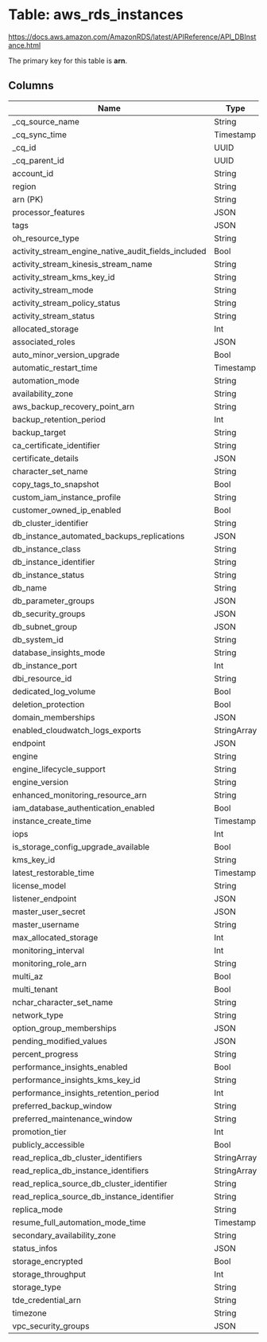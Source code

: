 # Table: aws_rds_instances

https://docs.aws.amazon.com/AmazonRDS/latest/APIReference/API_DBInstance.html

The primary key for this table is **arn**.



## Columns
| Name          | Type          |
| ------------- | ------------- |
|_cq_source_name|String|
|_cq_sync_time|Timestamp|
|_cq_id|UUID|
|_cq_parent_id|UUID|
|account_id|String|
|region|String|
|arn (PK)|String|
|processor_features|JSON|
|tags|JSON|
|oh_resource_type|String|
|activity_stream_engine_native_audit_fields_included|Bool|
|activity_stream_kinesis_stream_name|String|
|activity_stream_kms_key_id|String|
|activity_stream_mode|String|
|activity_stream_policy_status|String|
|activity_stream_status|String|
|allocated_storage|Int|
|associated_roles|JSON|
|auto_minor_version_upgrade|Bool|
|automatic_restart_time|Timestamp|
|automation_mode|String|
|availability_zone|String|
|aws_backup_recovery_point_arn|String|
|backup_retention_period|Int|
|backup_target|String|
|ca_certificate_identifier|String|
|certificate_details|JSON|
|character_set_name|String|
|copy_tags_to_snapshot|Bool|
|custom_iam_instance_profile|String|
|customer_owned_ip_enabled|Bool|
|db_cluster_identifier|String|
|db_instance_automated_backups_replications|JSON|
|db_instance_class|String|
|db_instance_identifier|String|
|db_instance_status|String|
|db_name|String|
|db_parameter_groups|JSON|
|db_security_groups|JSON|
|db_subnet_group|JSON|
|db_system_id|String|
|database_insights_mode|String|
|db_instance_port|Int|
|dbi_resource_id|String|
|dedicated_log_volume|Bool|
|deletion_protection|Bool|
|domain_memberships|JSON|
|enabled_cloudwatch_logs_exports|StringArray|
|endpoint|JSON|
|engine|String|
|engine_lifecycle_support|String|
|engine_version|String|
|enhanced_monitoring_resource_arn|String|
|iam_database_authentication_enabled|Bool|
|instance_create_time|Timestamp|
|iops|Int|
|is_storage_config_upgrade_available|Bool|
|kms_key_id|String|
|latest_restorable_time|Timestamp|
|license_model|String|
|listener_endpoint|JSON|
|master_user_secret|JSON|
|master_username|String|
|max_allocated_storage|Int|
|monitoring_interval|Int|
|monitoring_role_arn|String|
|multi_az|Bool|
|multi_tenant|Bool|
|nchar_character_set_name|String|
|network_type|String|
|option_group_memberships|JSON|
|pending_modified_values|JSON|
|percent_progress|String|
|performance_insights_enabled|Bool|
|performance_insights_kms_key_id|String|
|performance_insights_retention_period|Int|
|preferred_backup_window|String|
|preferred_maintenance_window|String|
|promotion_tier|Int|
|publicly_accessible|Bool|
|read_replica_db_cluster_identifiers|StringArray|
|read_replica_db_instance_identifiers|StringArray|
|read_replica_source_db_cluster_identifier|String|
|read_replica_source_db_instance_identifier|String|
|replica_mode|String|
|resume_full_automation_mode_time|Timestamp|
|secondary_availability_zone|String|
|status_infos|JSON|
|storage_encrypted|Bool|
|storage_throughput|Int|
|storage_type|String|
|tde_credential_arn|String|
|timezone|String|
|vpc_security_groups|JSON|